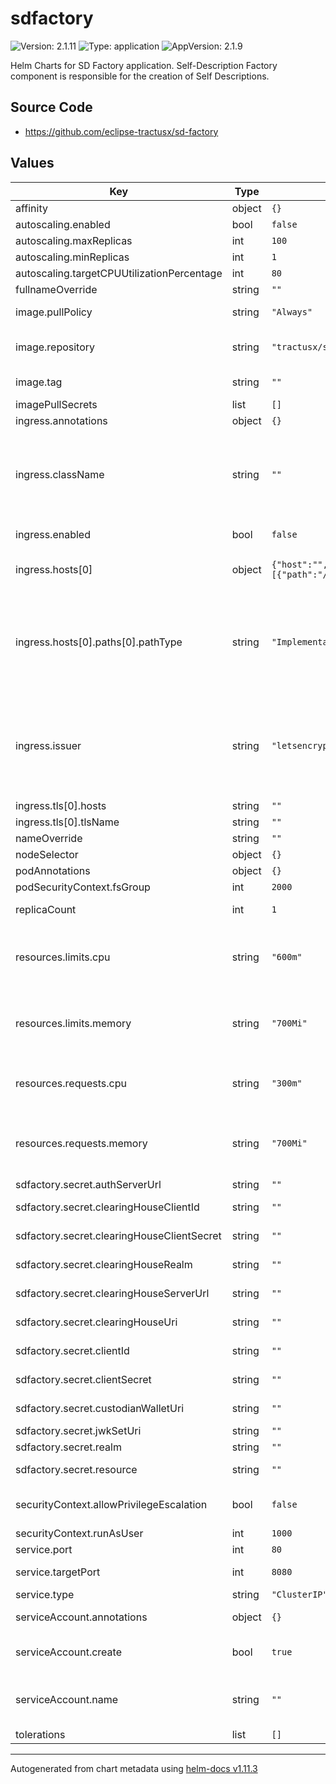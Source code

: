 # sdfactory

![Version: 2.1.11](https://img.shields.io/badge/Version-2.1.11-informational?style=flat-square) ![Type: application](https://img.shields.io/badge/Type-application-informational?style=flat-square) ![AppVersion: 2.1.9](https://img.shields.io/badge/AppVersion-2.1.9-informational?style=flat-square)

Helm Charts for SD Factory application. Self-Description Factory component is responsible for the creation of Self Descriptions.

## Source Code

* <https://github.com/eclipse-tractusx/sd-factory>

## Values

| Key | Type | Default | Description |
|-----|------|---------|-------------|
| affinity | object | `{}` |  |
| autoscaling.enabled | bool | `false` |  |
| autoscaling.maxReplicas | int | `100` |  |
| autoscaling.minReplicas | int | `1` |  |
| autoscaling.targetCPUUtilizationPercentage | int | `80` |  |
| fullnameOverride | string | `""` |  |
| image.pullPolicy | string | `"Always"` | Set the Image Pull Policy |
| image.repository | string | `"tractusx/sdfactory"` | Image to use for deploying an application |
| image.tag | string | `""` | Image tage is defined in chart appVersion. |
| imagePullSecrets | list | `[]` |  |
| ingress.annotations | object | `{}` |  |
| ingress.className | string | `""` | a reference to an Ingress Class resource that contains additional configuration including the name of the controller that should implement the class. |
| ingress.enabled | bool | `false` | If you want to enable the ingress |
| ingress.hosts[0] | object | `{"host":"","paths":[{"path":"/","pathType":"ImplementationSpecific"}]}` | Host of the application on which application runs |
| ingress.hosts[0].paths[0].pathType | string | `"ImplementationSpecific"` | ImplementationSpecific path type matching is up to the IngressClass. Implementations can treat this as a separate pathType or treat it identically to Prefix or Exact path types. |
| ingress.issuer | string | `"letsencrypt-prod"` | Kubernetes resources that represent certificate authorities that are able to generate signed certificates by honoring certificate signing requests. |
| ingress.tls[0].hosts | string | `""` |  |
| ingress.tls[0].tlsName | string | `""` |  |
| nameOverride | string | `""` |  |
| nodeSelector | object | `{}` |  |
| podAnnotations | object | `{}` |  |
| podSecurityContext.fsGroup | int | `2000` |  |
| replicaCount | int | `1` | Number of Replicas for pods |
| resources.limits.cpu | string | `"600m"` | set a maximum amount of allows CPU utilization by specifying a limit on the container. |
| resources.limits.memory | string | `"700Mi"` | set a maximum amount of allows memory utilization by specifying a limit on the container. |
| resources.requests.cpu | string | `"300m"` | sets the minimum amount of CPU required for the container |
| resources.requests.memory | string | `"700Mi"` | set a minimum amount of allows memory utilization by specifying a limit on the container. |
| sdfactory.secret.authServerUrl | string | `""` | Keycloak URL |
| sdfactory.secret.clearingHouseClientId | string | `""` | Details for Clearing House Client ID |
| sdfactory.secret.clearingHouseClientSecret | string | `""` | Details for Clearing House Client Secret |
| sdfactory.secret.clearingHouseRealm | string | `""` | Details for Clearing House Realm |
| sdfactory.secret.clearingHouseServerUrl | string | `""` | Details for Clearing House URL |
| sdfactory.secret.clearingHouseUri | string | `""` | Details for Clearing House URI |
| sdfactory.secret.clientId | string | `""` | Custodian wallet client id |
| sdfactory.secret.clientSecret | string | `""` | Custodian wallet client secret |
| sdfactory.secret.custodianWalletUri | string | `""` | Details for Custodian wallet URI |
| sdfactory.secret.jwkSetUri | string | `""` | JWK Set URI |
| sdfactory.secret.realm | string | `""` | Keycloak Realm detail |
| sdfactory.secret.resource | string | `""` | Keycloak Resource detail |
| securityContext.allowPrivilegeEscalation | bool | `false` | Controls whether a process can gain more privileges |
| securityContext.runAsUser | int | `1000` |  |
| service.port | int | `80` | Port details for sevice |
| service.targetPort | int | `8080` | Container Port details for sevice |
| service.type | string | `"ClusterIP"` | Type of service |
| serviceAccount.annotations | object | `{}` | Annotations to add to the service account |
| serviceAccount.create | bool | `true` | Specifies whether a service account should be created |
| serviceAccount.name | string | `""` | If not set and create is true, a name is generated using the fullname template |
| tolerations | list | `[]` |  |

----------------------------------------------
Autogenerated from chart metadata using [helm-docs v1.11.3](https://github.com/norwoodj/helm-docs/releases/v1.11.3)
